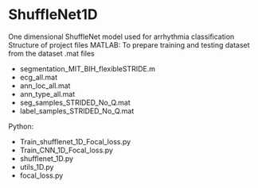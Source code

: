 # ShuffleNet1D
One dimensional ShuffleNet model used for arrhythmia classification
Structure of project files
MATLAB: To prepare training and testing dataset from the dataset .mat files
* segmentation_MIT_BIH_flexibleSTRIDE.m
* ecg_all.mat
* ann_loc_all.mat
* ann_type_all.mat
* seg_samples_STRIDED_No_Q.mat
* label_samples_STRIDED_No_Q.mat

Python: 
* Train_shufflenet_1D_Focal_loss.py 
* Train_CNN_1D_Focal_loss.py 
* shufflenet_1D.py
* utils_1D.py
* focal_loss.py

